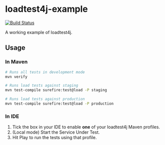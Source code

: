 # loadtest4j-example

[![Build Status](https://travis-ci.com/loadtest4j/loadtest4j-example.svg?branch=master)](https://travis-ci.com/loadtest4j/loadtest4j-example)

A working example of loadtest4j.

## Usage

### In Maven

```bash
# Runs all tests in development mode
mvn verify

# Runs load tests against staging
mvn test-compile surefire:test@load -P staging

# Runs load tests against production
mvn test-compile surefire:test@load -P production
```

### In IDE

1. Tick the box in your IDE to enable **one** of your loadtest4j Maven profiles.
2. (Local mode) Start the Service Under Test.
3. Hit Play to run the tests using that profile.